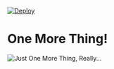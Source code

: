 [![Deploy](https://www.herokucdn.com/deploy/button.png)](https://heroku.com/deploy)

# One More Thing!

![Just One More Thing, Really...](public/imgs/screenshot.png)